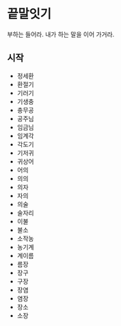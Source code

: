 # 끝말잇기
부하는 들어라. 내가 하는 말을 이어 가거라.

## 시작
- 정세환
- 환절기
- 기러기
- 기생충
- 충무공
- 공주님
- 임금님
- 임계각
- 각도기
- 기저귀
- 귀상어
- 어의
- 의의
- 의자
- 자의
- 의술
- 술자리
- 이불
- 불소
- 소작농
- 농기계
- 계이름
- 름장
- 장구
- 구장
- 장염
- 염장
- 장소
- 소장